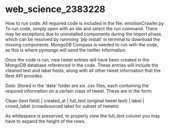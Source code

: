 # web_science_2383228

How to run code:
All required code is included in the file: emotionCrawler.py
To run code, simply open with an ide and select the run command. 
There may be exceptions due to uninstalled components during the import phase, which can be resolved by runnning 'pip install' in terminal to download the missing components. MongoDB Compass is needed to run with the code, as this is where pymongo will send the twitter information.  

Once the code is run, new tweet entries will have been created in the MongoDB database referenced in the code. These entries will include
the cleaned text and label fields, along with all other tweet information that the Rest API provides. 

Data:
Stored in the 'data' folder are six .csv files, each containing the required information on a certain class of tweet. 
These are in the form: 

Clean (text field) | created_at | full_text (original tweet text) | label | crowd_label (crowdsourced label for subset of tweets)

As whitespace is preserved, to properly view the full_text column you may have to expand the height of the rows. 